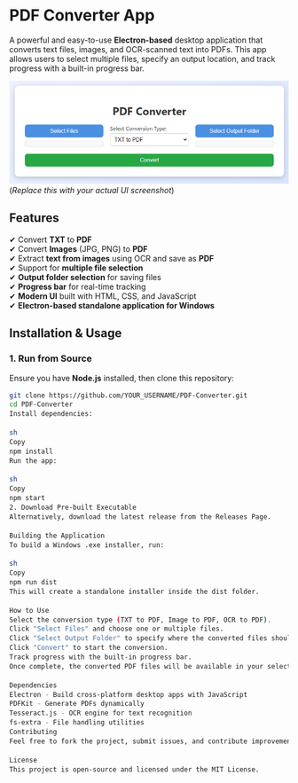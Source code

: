 # PDF Converter App

A powerful and easy-to-use **Electron-based** desktop application that converts text files, images, and OCR-scanned text into PDFs. This app allows users to select multiple files, specify an output location, and track progress with a built-in progress bar.

![UI Screenshot](assets/image.png)  
(*Replace this with your actual UI screenshot*)

## Features

✔ Convert **TXT** to **PDF**  
✔ Convert **Images** (JPG, PNG) to **PDF**  
✔ Extract **text from images** using OCR and save as **PDF**  
✔ Support for **multiple file selection**  
✔ **Output folder selection** for saving files  
✔ **Progress bar** for real-time tracking  
✔ **Modern UI** built with HTML, CSS, and JavaScript  
✔ **Electron-based standalone application for Windows**

## Installation & Usage

### **1. Run from Source**
Ensure you have **Node.js** installed, then clone this repository:

```sh
git clone https://github.com/YOUR_USERNAME/PDF-Converter.git
cd PDF-Converter
Install dependencies:

sh
Copy
npm install
Run the app:

sh
Copy
npm start
2. Download Pre-built Executable
Alternatively, download the latest release from the Releases Page.

Building the Application
To build a Windows .exe installer, run:

sh
Copy
npm run dist
This will create a standalone installer inside the dist folder.

How to Use
Select the conversion type (TXT to PDF, Image to PDF, OCR to PDF).
Click "Select Files" and choose one or multiple files.
Click "Select Output Folder" to specify where the converted files should be saved.
Click "Convert" to start the conversion.
Track progress with the built-in progress bar.
Once complete, the converted PDF files will be available in your selected output folder.

Dependencies
Electron - Build cross-platform desktop apps with JavaScript
PDFKit - Generate PDFs dynamically
Tesseract.js - OCR engine for text recognition
fs-extra - File handling utilities
Contributing
Feel free to fork the project, submit issues, and contribute improvements. Pull requests are welcome!

License
This project is open-source and licensed under the MIT License.